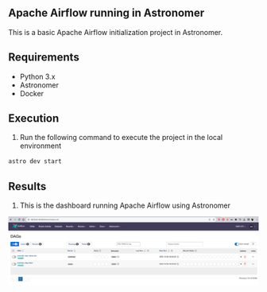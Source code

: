 ## Apache Airflow running in Astronomer

This is a basic Apache Airflow initialization project in Astronomer.

## Requirements

- Python 3.x 
- Astronomer
- Docker 

## Execution

1. Run the following command to execute the project in the local environment

```bash
astro dev start
```

## Results

1. This is the dashboard running Apache Airflow using Astronomer

![Screenshot (160)](https://github.com/Bryancampos20/Airflow-Astro/blob/main/results/dashboard.png)

